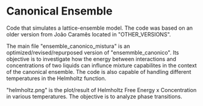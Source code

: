# Canonical Ensemble
Code that simulates a lattice-ensemble model. The code was based on an older version from João Caramês located in "OTHER_VERSIONS".

The main file "ensemble_canonico_mistura" is an optimized/revised/repurposed version of "ensemmble_canonico". Its objective is to investigate how the energy between interactions and concentrations of two liquids can influnce mixture capabilites in the context of the canonical ensemble. The code is also capable of handling different temperatures in the Helmholtz function.

"helmholtz.png" is the plot/result of Helmholtz Free Energy x Concentration in various temperatures. The objective is to analyze phase transitions.
